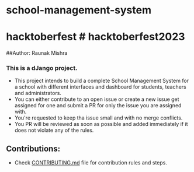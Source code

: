 # school-management-system
# hacktoberfest # hacktoberfest2023

##Author: Raunak Mishra

### This is a dJango project.

- This project intends to build a complete School Management System for a school with different interfaces and dashboard for students, teachers and administrators.
- You can either contribute to an open issue or create a new issue get assigned for one and submit a PR for only the issue you are assigned with.
- You're requested to keep tha issue small and with no merge conflicts.
- You PR will be reviewed as soon as possible and added immediately if it does not violate any of the rules.

## Contributions:
- Check [CONTRIBUTING.md](CONTRIBUTING.md) file for contribution rules and steps.
